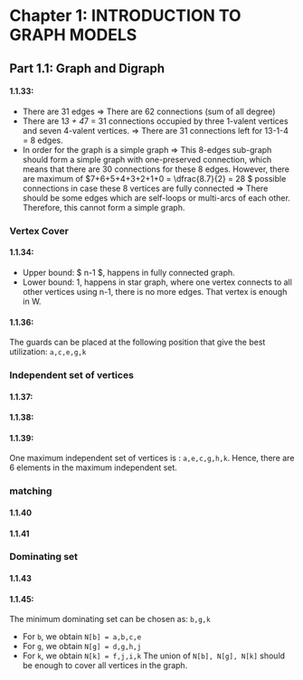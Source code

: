 # Chapter 1:  INTRODUCTION TO GRAPH MODELS

## Part 1.1: Graph and Digraph

#### 1.1.33:
- There are 31 edges => There are 62 connections (sum of all degree)
- There are 1*3 + 4*7 = 31 connections occupied by three 1-valent vertices and seven 4-valent vertices. => There are 31 connections left for 13-1-4 = 8 edges.
- In order for the graph is a simple graph => This 8-edges sub-graph should form a simple graph with one-preserved connection, which means that there are 30 connections for these 8 edges. However, there are maximum of $7+6+5+4+3+2+1+0 = \\dfrac{8.7}{2} = 28 $ possible connections in case these 8 vertices are fully connected => There should be some edges which are self-loops or multi-arcs of each other. Therefore, this cannot form a simple graph.

### Vertex Cover
#### 1.1.34:
[//]:<> ( - Upper bounds: $n$, when all vertices are fully connected.)
[//]:<> ( - Lower bounds: $\left\[\dfrac{n+1}{2}\right\]$, when each pair is connected. If n is odd, the last vertex connects to itself.)
- Upper bound: $ n-1 $, happens in fully connected graph.
- Lower bound: 1, happens in star graph, where one vertex connects to all other vertices using n-1, there is no more edges. That vertex is enough in W.


#### 1.1.36:
The guards can be placed at the following position that give the best utilization: `a,c,e,g,k`


### Independent set of vertices
#### 1.1.37:


#### 1.1.38:


#### 1.1.39:
One maximum independent set of vertices is : `a,e,c,g,h,k`.
Hence, there are 6 elements in the maximum independent set.

### matching
#### 1.1.40 

#### 1.1.41 


### Dominating set
#### 1.1.43


#### 1.1.45:
The minimum dominating set can be chosen as: `b,g,k`
- For `b`, we obtain `N[b] = a,b,c,e`
- For `g`, we obtain `N[g] = d,g,h,j`
- For `k`, we obtain `N[k] = f,j,i,k`
The union of `N[b], N[g], N[k]` should be enough to cover all vertices in the graph.

